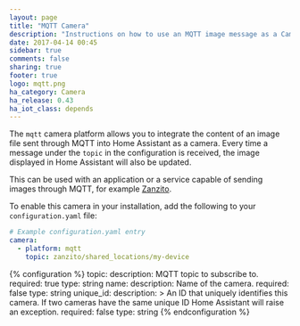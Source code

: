 ```yaml
---
layout: page
title: "MQTT Camera"
description: "Instructions on how to use an MQTT image message as a Camera within Home Assistant."
date: 2017-04-14 00:45
sidebar: true
comments: false
sharing: true
footer: true
logo: mqtt.png
ha_category: Camera
ha_release: 0.43
ha_iot_class: depends
---
```


The `mqtt` camera platform allows you to integrate the content of an image file sent through MQTT into Home Assistant as a camera. Every time a message under the `topic` in the configuration is received, the image displayed in Home Assistant will also be updated.

This can be used with an application or a service capable of sending images through MQTT, for example [Zanzito](https://play.google.com/store/apps/details?id=it.barbaro.zanzito).

To enable this camera in your installation, add the following to your `configuration.yaml` file:

```yaml
# Example configuration.yaml entry
camera:
  - platform: mqtt
    topic: zanzito/shared_locations/my-device
```

{% configuration %}
  topic:
    description: MQTT topic to subscribe to.
    required: true
    type: string
  name:
    description: Name of the camera.
    required: false
    type: string
  unique_id:
    description: >
      An ID that uniquely identifies this camera. If two cameras have the same unique ID
      Home Assistant will raise an exception.
    required: false
    type: string
{% endconfiguration %}
